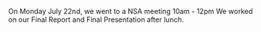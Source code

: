 On Monday July 22nd, we went to a NSA meeting 10am - 12pm
We worked on our Final Report and Final Presentation after lunch.
